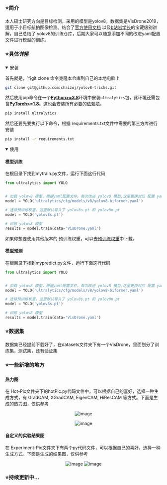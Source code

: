 <div align="">
  <p>
    <a href="https://yolovision.ultralytics.com/" target="_blank">
      </a>
  </p>


### ⭐简介
本人硕士研究方向是目标检测，采用的模型是yolov8，数据集是VisDrone2019，适用于小目标航拍图像检测。结合了<a href="https://docs.ultralytics.com/">官方使用文档</a> 以及<a href="https://www.bilibili.com/video/BV1QC4y1R74t/?spm_id_from=333.788.top_right_bar_window_custom_collection.content.click&vd_source=5fe50b1b35a25689fb0988c454fec5e0">b站岩学长</a>的宝藏级别讲解，自己总结了 yolov8的训练仓库，后期大家可以随意添加不同的改进yaml配置文件进行模型的训练。


### ⭐具体详解


<details open>
<summary>安装</summary>


  
首先就是，当git clone 命令克隆本仓库到自己的本地电脑上


```bash
git clone git@github.com:chaizwj/yolov8-tricks.git
```
然后使用pip命令在一个[**Python>=3.8**](https://www.python.org/)环境中安装`ultralytics`包，此环境还需包含[**PyTorch>=1.8**](https://pytorch.org/get-started/locally/)。这也会安装所有必要的[依赖项](https://github.com/ultralytics/ultralytics/blob/main/requirements.txt)。




```bash
pip install ultralytics
```
然后还要先要执行以下命令，根据 requirements.txt文件中需要的第三方库进行安装
```bash
pip install -r requirements.txt
```


</details>

<details open>
<summary>使用</summary>


#### 模型训练

在根目录下找到mytrain.py文件，运行下面这行代码

```python
from ultralytics import YOLO


# 加载 yolov8 模型，根据yaml配置文件。每次改进 yolov8 模型,这里更换对应 配置 yaml 就行 
model = YOLO('ultralytics/cfg/models/v8/yolov8-biformer.yaml')

# 选择预训练权重，这里默认导入了 yolov8s.pt 和 yolov8n.pt
model = YOLO('yolov8s.pt')

# 训练 yolov8 模型
results = model.train(data='VisDrone.yaml')
```

如果你想要使用其他版本的 预训练权重，可以去[预训练权重](https://github.com/ultralytics/assets/releases)中下载。

#### 模型预测

在根目录下找到mypredict.py文件，运行下面这行代码

```python
from ultralytics import YOLO


# 加载 yolov8 模型，根据yaml配置文件。每次改进 yolov8 模型,这里更换对应 配置 yaml 就行 
model = YOLO('ultralytics/cfg/models/v8/yolov8-biformer.yaml')

# 选择预训练权重，这里默认导入了 yolov8s.pt 和 yolov8n.pt
model = YOLO('yolov8s.pt')

# 训练 yolov8 模型
results = model.train(data='VisDrone.yaml')
```
### ⭐数据集

数据集已经提前下载好了，在datasets文件夹下有一个VisDrone，里面划分了训练集，测试集，还有验证集



### ⭐一些新增的地方
#### 热力图
在 Hot-Pic文件夹下的hotPic.py代码文件中，可以根据自己的喜好，选择一种生成方式，有 GradCAM, XGradCAM, EigenCAM, HiResCAM 等方式。下面是生成的热力图，仅供参考

<div align="center">
  

![image](https://github.com/chaizwj/yolov8-tricks/assets/90506129/5ad97a66-cd79-4665-a295-938637bf3f61)


              
![image](https://github.com/chaizwj/yolov8-tricks/assets/90506129/f81eab4c-de25-4660-8d23-259e731dd5b6)



</div>



</details>

#### 自定义的实验结果图

在 Experiment-Pic文件夹下有两个py代码文件，可以根据自己的喜好，选择一种生成方式。下面是生成的结果图，仅供参考

<div align="center">
  

![image](https://github.com/chaizwj/yolov8-tricks/assets/90506129/74d2aa1f-f8c5-4bbf-b38b-428276935a5c)
![image](https://github.com/chaizwj/yolov8-tricks/assets/90506129/641d063a-1c17-4544-8343-083f43d1e79b)




</div>


### ⭐持续更新中...
</details>
